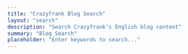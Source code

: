 ```yaml
---
title: "Crazyfrank Blog Search" 
layout: "search" 
description: "Search Crazyfrank's English blog content" 
summary: "Blog Search"
placeholder: "Enter keywords to search..." 
---
```

